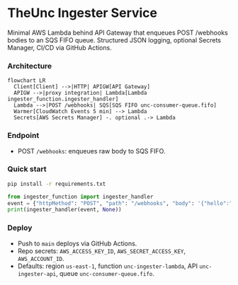 # TheUnc Ingester Service

Minimal AWS Lambda behind API Gateway that enqueues POST /webhooks bodies to an SQS FIFO queue. Structured JSON logging, optional Secrets Manager, CI/CD via GitHub Actions.


### Architecture

```mermaid
flowchart LR
  Client[Client] -->|HTTP| APIGW[API Gateway]
  APIGW -->|proxy integration| Lambda[Lambda ingester_function.ingester_handler]
  Lambda -->|POST /webhooks| SQS[SQS FIFO unc-consumer-queue.fifo]
  Warmer[CloudWatch Events 5 min] --> Lambda
  Secrets[AWS Secrets Manager] -. optional .-> Lambda
```

### Endpoint
- POST `/webhooks`: enqueues raw body to SQS FIFO.

### Quick start
```bash
pip install -r requirements.txt
```
```python
from ingester_function import ingester_handler
event = {"httpMethod": "POST", "path": "/webhooks", "body": '{"hello":"world"}'}
print(ingester_handler(event, None))
```

### Deploy
- Push to `main` deploys via GitHub Actions.
- Repo secrets: `AWS_ACCESS_KEY_ID`, `AWS_SECRET_ACCESS_KEY`, `AWS_ACCOUNT_ID`.
- Defaults: region `us-east-1`, function `unc-ingester-lambda`, API `unc-ingester-api`, queue `unc-consumer-queue.fifo`.